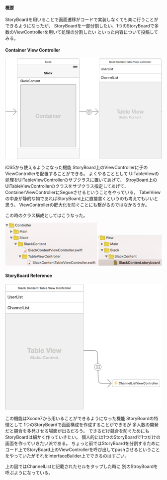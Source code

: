 #### 概要
StoryBoardを用いることで画面遷移がコードで実装しなくても楽に行うことができるようになったが、
StoryBoardを一部分割したい、1つのStoryBoardで多数のViewControllerを用いて処理の分割したい
といった内容について投稿してみる。


#### Container View Controller

![スクリーンショット 2015-10-25 15.45.02.png](0-md.png)

iOS5から使えるようになった機能
StoryBoard上のViewControllerに子のViewControllerを配置することができる。
よくやることとして
UITableViewの処理をUITableViewControllerのサブクラスに置いてあげて、
StroyBoard上のUITableViewControllerのクラスをサブクラス指定してあげて、
ContainerViewControllerにSegueさせるということをやっている。
TabelViewの中身が静的な物であればStoryBoard上に直接書くというのも考えてもいいと思う。
ViewControllerの肥大化を防ぐことにも繋がるのではなかろうか。

この時のクラス構成としてはこうなった。

![スクリーンショット 2015-10-25 15.49.11.png](1-md.png)
![スクリーンショット 2015-10-25 15.49.43.png](2-md.png)




#### StoryBoard Reference

![スクリーンショット 2015-10-25 16.02.38.png](3-md.png)

この機能はXcode7から用いることができるようになった機能
StoryBoardの特徴として
1つのStoryBoardで画面構成を作成することができるが
多人数の開発だと競合を多発させる場面が出るだろう。
できるだけ競合を防ぐためにもStoryBoardは細かく作っていきたい。
個人的には1つのStoryBoardで1つだけの画面を作っていきたい派である。
ちょっと前ではStoryBoardを分割するためにコード上でStoryBoard上のViewControllerを呼び出してpushさせるということをやっていたがそれをInterfaceBuilder上でできるのはすごい。

上の図ではChannelListと記載されたセルをタップした時に
別のStroyBoardを呼ぶようになっている。
